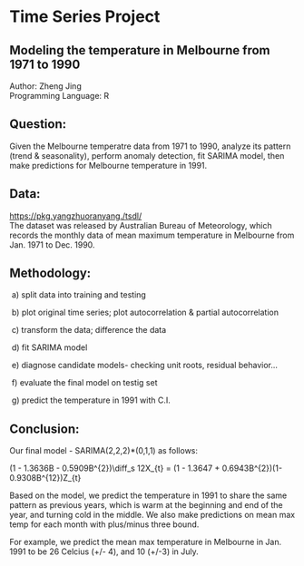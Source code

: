 
# Time Series Project <br>
## Modeling the temperature in Melbourne from 1971 to 1990 <br>

Author: Zheng Jing <br>
Programming Language: R <br>


## Question: 

Given the Melbourne temperatre data from 1971 to 1990, analyze its pattern (trend & seasonality), perform anomaly detection, fit SARIMA model, then make predictions for Melbourne temperature in 1991. <br>


## Data:
https://pkg.yangzhuoranyang./tsdl/ <br>
The dataset was released by Australian Bureau of Meteorology, which records the monthly data of mean maximum temperature in Melbourne from Jan. 1971 to Dec. 1990.


## Methodology:

​ a) split data into training and testing <br>

​ b) plot original time series; plot autocorrelation & partial autocorrelation <br>

​ c) transform the data; difference the data <br>

​ d) fit SARIMA model <br>

​ e) diagnose candidate models- checking unit roots, residual behavior... <br>

​ f) evaluate the final model on testig set <br>

​ g) predict the temperature in 1991 with C.I. <br>


## Conclusion:

Our final model - SARIMA(2,2,2)*(0,1,1) as follows:

(1 - 1.3636B - 0.5909B^{2})\diff_s 12X_{t} = (1 - 1.3647 + 0.6943B^{2})(1-0.9308B^{12})Z_{t}

Based on the model, we predict the temperature in 1991 to share the same pattern as previous years, which is warm at the beginning and end of the year, and turning cold in the middle. We also make predictions on mean max temp for each month with plus/minus three bound.

For example, we predict the mean max temperature in Melbourne in Jan. 1991  to be 26 Celcius (+/- 4), and 10 (+/-3) in July.
